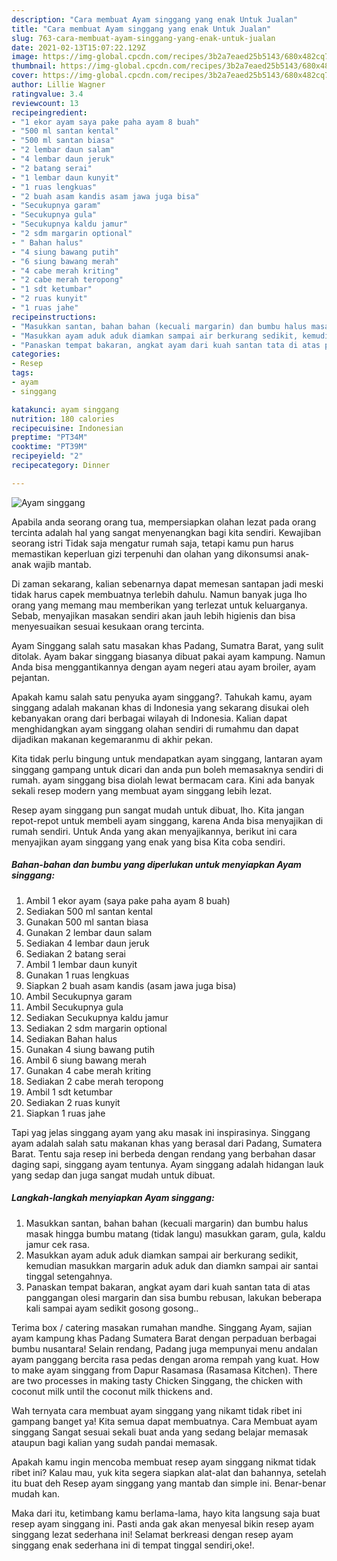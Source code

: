 ```yaml
---
description: "Cara membuat Ayam singgang yang enak Untuk Jualan"
title: "Cara membuat Ayam singgang yang enak Untuk Jualan"
slug: 763-cara-membuat-ayam-singgang-yang-enak-untuk-jualan
date: 2021-02-13T15:07:22.129Z
image: https://img-global.cpcdn.com/recipes/3b2a7eaed25b5143/680x482cq70/ayam-singgang-foto-resep-utama.jpg
thumbnail: https://img-global.cpcdn.com/recipes/3b2a7eaed25b5143/680x482cq70/ayam-singgang-foto-resep-utama.jpg
cover: https://img-global.cpcdn.com/recipes/3b2a7eaed25b5143/680x482cq70/ayam-singgang-foto-resep-utama.jpg
author: Lillie Wagner
ratingvalue: 3.4
reviewcount: 13
recipeingredient:
- "1 ekor ayam saya pake paha ayam 8 buah"
- "500 ml santan kental"
- "500 ml santan biasa"
- "2 lembar daun salam"
- "4 lembar daun jeruk"
- "2 batang serai"
- "1 lembar daun kunyit"
- "1 ruas lengkuas"
- "2 buah asam kandis asam jawa juga bisa"
- "Secukupnya garam"
- "Secukupnya gula"
- "Secukupnya kaldu jamur"
- "2 sdm margarin optional"
- " Bahan halus"
- "4 siung bawang putih"
- "6 siung bawang merah"
- "4 cabe merah kriting"
- "2 cabe merah teropong"
- "1 sdt ketumbar"
- "2 ruas kunyit"
- "1 ruas jahe"
recipeinstructions:
- "Masukkan santan, bahan bahan (kecuali margarin) dan bumbu halus masak hingga bumbu matang (tidak langu) masukkan garam, gula, kaldu jamur cek rasa."
- "Masukkan ayam aduk aduk diamkan sampai air berkurang sedikit, kemudian masukkan margarin aduk aduk dan diamkn sampai air santai tinggal setengahnya."
- "Panaskan tempat bakaran, angkat ayam dari kuah santan tata di atas panggangan olesi margarin dan sisa bumbu rebusan, lakukan beberapa kali sampai ayam sedikit gosong gosong.."
categories:
- Resep
tags:
- ayam
- singgang

katakunci: ayam singgang 
nutrition: 180 calories
recipecuisine: Indonesian
preptime: "PT34M"
cooktime: "PT39M"
recipeyield: "2"
recipecategory: Dinner

---
```



![Ayam singgang](https://img-global.cpcdn.com/recipes/3b2a7eaed25b5143/680x482cq70/ayam-singgang-foto-resep-utama.jpg)

Apabila anda seorang orang tua, mempersiapkan olahan lezat pada orang tercinta adalah hal yang sangat menyenangkan bagi kita sendiri. Kewajiban seorang istri Tidak saja mengatur rumah saja, tetapi kamu pun harus memastikan keperluan gizi terpenuhi dan olahan yang dikonsumsi anak-anak wajib mantab.

Di zaman  sekarang, kalian sebenarnya dapat memesan santapan jadi meski tidak harus capek membuatnya terlebih dahulu. Namun banyak juga lho orang yang memang mau memberikan yang terlezat untuk keluarganya. Sebab, menyajikan masakan sendiri akan jauh lebih higienis dan bisa menyesuaikan sesuai kesukaan orang tercinta. 

Ayam Singgang salah satu masakan khas Padang, Sumatra Barat, yang sulit ditolak. Ayam bakar singgang biasanya dibuat pakai ayam kampung. Namun Anda bisa menggantikannya dengan ayam negeri atau ayam broiler, ayam pejantan.

Apakah kamu salah satu penyuka ayam singgang?. Tahukah kamu, ayam singgang adalah makanan khas di Indonesia yang sekarang disukai oleh kebanyakan orang dari berbagai wilayah di Indonesia. Kalian dapat menghidangkan ayam singgang olahan sendiri di rumahmu dan dapat dijadikan makanan kegemaranmu di akhir pekan.

Kita tidak perlu bingung untuk mendapatkan ayam singgang, lantaran ayam singgang gampang untuk dicari dan anda pun boleh memasaknya sendiri di rumah. ayam singgang bisa diolah lewat bermacam cara. Kini ada banyak sekali resep modern yang membuat ayam singgang lebih lezat.

Resep ayam singgang pun sangat mudah untuk dibuat, lho. Kita jangan repot-repot untuk membeli ayam singgang, karena Anda bisa menyajikan di rumah sendiri. Untuk Anda yang akan menyajikannya, berikut ini cara menyajikan ayam singgang yang enak yang bisa Kita coba sendiri.

<!--inarticleads1-->

##### Bahan-bahan dan bumbu yang diperlukan untuk menyiapkan Ayam singgang:

1. Ambil 1 ekor ayam (saya pake paha ayam 8 buah)
1. Sediakan 500 ml santan kental
1. Gunakan 500 ml santan biasa
1. Gunakan 2 lembar daun salam
1. Sediakan 4 lembar daun jeruk
1. Sediakan 2 batang serai
1. Ambil 1 lembar daun kunyit
1. Gunakan 1 ruas lengkuas
1. Siapkan 2 buah asam kandis (asam jawa juga bisa)
1. Ambil Secukupnya garam
1. Ambil Secukupnya gula
1. Sediakan Secukupnya kaldu jamur
1. Sediakan 2 sdm margarin optional
1. Sediakan  Bahan halus
1. Gunakan 4 siung bawang putih
1. Ambil 6 siung bawang merah
1. Gunakan 4 cabe merah kriting
1. Sediakan 2 cabe merah teropong
1. Ambil 1 sdt ketumbar
1. Sediakan 2 ruas kunyit
1. Siapkan 1 ruas jahe


Tapi yag jelas singgang ayam yang aku masak ini inspirasinya. Singgang ayam adalah salah satu makanan khas yang berasal dari Padang, Sumatera Barat. Tentu saja resep ini berbeda dengan rendang yang berbahan dasar daging sapi, singgang ayam tentunya. Ayam singgang adalah hidangan lauk yang sedap dan juga sangat mudah untuk dibuat. 

<!--inarticleads2-->

##### Langkah-langkah menyiapkan Ayam singgang:

1. Masukkan santan, bahan bahan (kecuali margarin) dan bumbu halus masak hingga bumbu matang (tidak langu) masukkan garam, gula, kaldu jamur cek rasa.
1. Masukkan ayam aduk aduk diamkan sampai air berkurang sedikit, kemudian masukkan margarin aduk aduk dan diamkn sampai air santai tinggal setengahnya.
1. Panaskan tempat bakaran, angkat ayam dari kuah santan tata di atas panggangan olesi margarin dan sisa bumbu rebusan, lakukan beberapa kali sampai ayam sedikit gosong gosong..


Terima box / catering masakan rumahan mandhe. Singgang Ayam, sajian ayam kampung khas Padang Sumatera Barat dengan perpaduan berbagai bumbu nusantara! Selain rendang, Padang juga mempunyai menu andalan ayam panggang bercita rasa pedas dengan aroma rempah yang kuat. How to make ayam singgang from Dapur Rasamasa (Rasamasa Kitchen). There are two processes in making tasty Chicken Singgang, the chicken with coconut milk until the coconut milk thickens and. 

Wah ternyata cara membuat ayam singgang yang nikamt tidak ribet ini gampang banget ya! Kita semua dapat membuatnya. Cara Membuat ayam singgang Sangat sesuai sekali buat anda yang sedang belajar memasak ataupun bagi kalian yang sudah pandai memasak.

Apakah kamu ingin mencoba membuat resep ayam singgang nikmat tidak ribet ini? Kalau mau, yuk kita segera siapkan alat-alat dan bahannya, setelah itu buat deh Resep ayam singgang yang mantab dan simple ini. Benar-benar mudah kan. 

Maka dari itu, ketimbang kamu berlama-lama, hayo kita langsung saja buat resep ayam singgang ini. Pasti anda gak akan menyesal bikin resep ayam singgang lezat sederhana ini! Selamat berkreasi dengan resep ayam singgang enak sederhana ini di tempat tinggal sendiri,oke!.

